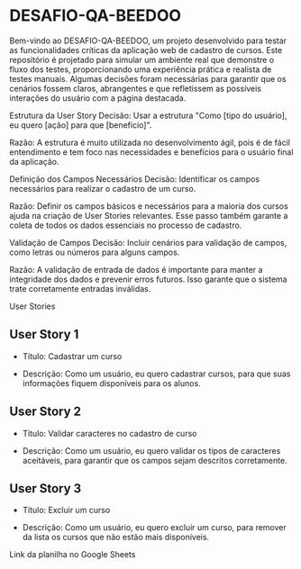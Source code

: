 # DESAFIO-QA-BEEDOO
Bem-vindo ao DESAFIO-QA-BEEDOO, um projeto desenvolvido para testar as funcionalidades críticas da aplicação web de cadastro de cursos. Este repositório é projetado para simular um ambiente real que demonstre o fluxo dos testes, proporcionando uma experiência prática e realista de testes manuais. Algumas decisões foram necessárias para garantir que os cenários fossem claros, abrangentes e que refletissem as possíveis interações do usuário com a página destacada.

Estrutura da User Story
Decisão: Usar a estrutura "Como [tipo do usuário], eu quero [ação] para que [benefício]".

Razão: A estrutura é muito utilizada no desenvolvimento ágil, pois é de fácil entendimento e tem foco nas necessidades e benefícios para o usuário final da aplicação.

Definição dos Campos Necessários
Decisão: Identificar os campos necessários para realizar o cadastro de um curso.

Razão: Definir os campos básicos e necessários para a maioria dos cursos ajuda na criação de User Stories relevantes. Esse passo também garante a coleta de todos os dados essenciais no processo de cadastro.

Validação de Campos
Decisão: Incluir cenários para validação de campos, como letras ou números para alguns campos.

Razão: A validação de entrada de dados é importante para manter a integridade dos dados e prevenir erros futuros. Isso garante que o sistema trate corretamente entradas inválidas.

User Stories
## User Story 1
- Título: Cadastrar um curso

- Descrição: Como um usuário, eu quero cadastrar cursos, para que suas informações fiquem disponíveis para os alunos.

## User Story 2
- Título: Validar caracteres no cadastro de curso

- Descrição: Como um usuário, eu quero validar os tipos de caracteres aceitáveis, para garantir que os campos sejam descritos corretamente.

## User Story 3
- Título: Excluir um curso

- Descrição: Como um usuário, eu quero excluir um curso, para remover da lista os cursos que não estão mais disponíveis.

Link da planilha no Google Sheets






